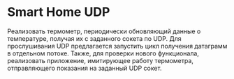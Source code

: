 # Smart Home UDP

Реализовать термометр, периодически обновляющий данные о температуре, получая их с заданного сокета по UDP.
Для прослушивания UDP предлагается запустить цикл получения датаграмм в отдельном потоке.
Также, для проверки нового функционала, реализовать приложение, имитирующее работу термометра, отправляющего показания на заданный UDP сокет.
